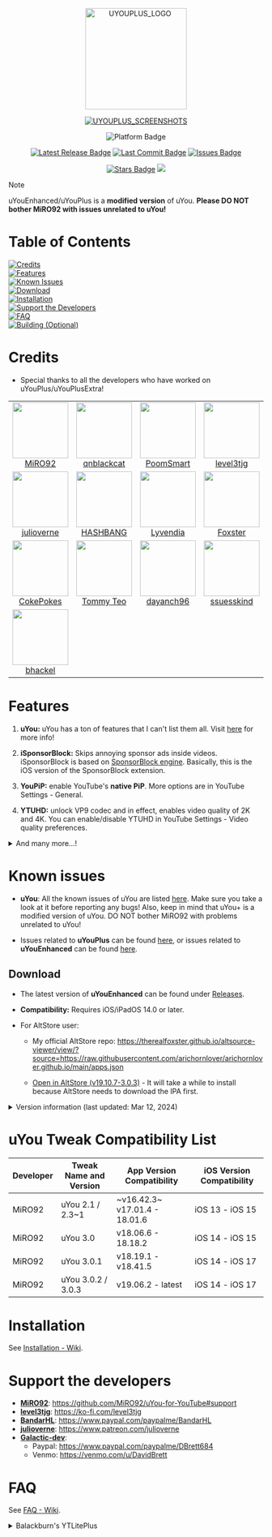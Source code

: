 <p align="center">
  <a href="https://user-images.githubusercontent.com/78001398/271790092-006e81cc-715a-4fbc-aff6-15832e2da8c4.png">
    <img src="https://user-images.githubusercontent.com/78001398/271790092-006e81cc-715a-4fbc-aff6-15832e2da8c4.png" alt="UYOUPLUS_LOGO" width="200" height="200">
  </a>
</p>

<p align="center">
  <a href="https://github.com/qnblackcat/uYouPlus/assets/77606385/c1a1c58a-5d4d-48a6-bb98-d00086719ccc">
    <img src="https://github.com/arichornlover/uYouEnhanced/assets/78001398/10a89169-266a-42a3-a5e9-8839c1dc9e76" alt="UYOUPLUS_SCREENSHOTS">
  </a>
</p>

<p align="center">
  <img src="https://img.shields.io/badge/Platform-iOS%20%7C%20iPadOS%2014.0%2B-yellow?logo=apple&logoColor=white" alt="Platform Badge">
</p>

<p align="center">
    <a href="https://github.com/arichornlover/uYouEnhanced/releases/latest"><img src="https://custom-icon-badges.demolab.com/github/v/release/arichornlover/uYouEnhanced?logo=youtube&color=%23e81e8a&label=Latest%20Release" alt="Latest Release Badge"></a>
    <a href="https://github.com/arichornlover/uYouEnhanced/commit"><img src="https://custom-icon-badges.demolab.com/github/last-commit/arichornlover/uYouEnhanced?logo=history&logoColor=white&color=%23e81e8a&label=Last%20Commit" alt="Last Commit Badge"></a>
    <a href="https://github.com/arichornlover/uYouEnhanced/issues"><img src="https://custom-icon-badges.demolab.com/github/issues-raw/arichornlover/uYouEnhanced?logo=issue-opened&logoColor=white&color=%23e81e8a&label=Issues" alt="Issues Badge"></a>
</p>

<p align="center">
    <a href="https://github.com/arichornlover/uYouEnhanced/stargazers"><img src="https://custom-icon-badges.demolab.com/github/stars/arichornlover/uYouEnhanced?style=flat&logo=star&logoColor=white&color=%23e81e8a&label=Stars" alt="Stars Badge"></img></a>
<a href="https://github.com/arichornlover/uYouEnhanced/network/members"><img src="https://custom-icon-badges.demolab.com/github/forks/arichornlover/uYouEnhanced?style=flat&logo=github&logoColor=white&color=%23e81e8a&label=Forks"></a>
</p>

> [!NOTE]
> uYouEnhanced/uYouPlus is a **modified version** of uYou. **Please DO NOT bother MiRO92 with issues unrelated to uYou!**

# Table of Contents

[![Credits](https://img.shields.io/badge/Credits-blue?style=flat)](#credits)<br>
[![Features](https://img.shields.io/badge/Features-blue?style=flat)](#features)<br>
[![Known Issues](https://img.shields.io/badge/Known%20Issues-blue?style=flat)](#known-issues)<br>
[![Download](https://img.shields.io/badge/Download-blue?style=flat)](#download)<br>
[![Installation](https://img.shields.io/badge/Installation-blue?style=flat)](#installation)<br>
[![Support the Developers](https://img.shields.io/badge/Support%20the%20Developers-blue?style=flat)](#support-the-developers)<br>
[![FAQ](https://img.shields.io/badge/FAQ-blue?style=flat)](#faq)<br>
[![Building (Optional)](https://img.shields.io/badge/Building%20%28Optional%29-blue?style=flat)](#building-optional)

# Credits
- Special thanks to all the developers who have worked on uYouPlus/uYouPlusExtra! 

<table id='credit'>
<tr>

<MiRO92>
<td align="center">
<a href='https://github.com/MiRO92'>
<img src='https://user-images.githubusercontent.com/78001398/271811861-da79accc-095c-4cb3-b7b4-8d48b1449259.png' width='110px'>
</a>
<br>
<a href='https://twitter.com/miro92'>MiRO92</a>
</td>

<qnblackcat>
<td align="center">
<a href='https://github.com/qnblackcat'>
<img src='https://user-images.githubusercontent.com/78001398/271812521-e52ebf96-7272-4ec0-a149-8e721c053508.png' width='110px'>
</a>
<br>
<a href='https://twitter.com/qnblackcat'>qnblackcat</a>
</td>

<PoomSmart>
<td align="center">
<a href='https://github.com/PoomSmart'>
<img src='https://user-images.githubusercontent.com/78001398/271811615-96093202-4aec-4e50-a750-8c7b83f3862c.png' width='110px'>
</a>
<br>
<a href='https://twitter.com/poomsmart'>PoomSmart</a>
</td>

<level3tjg>
<td align="center">
<a href='https://github.com/level3tjg'>
<img src='https://user-images.githubusercontent.com/78001398/271812596-7854996a-3825-4971-a9ff-1001b4d153cb.png' width='110px'>
</a>
<br>
<a href='https://twitter.com/level3tjg'>level3tjg</a>
</td>

<BandarHL>
<td align="center">
<a href='https://github.com/BandarHL'>
<img src='https://user-images.githubusercontent.com/78001398/271812729-2bb63da0-5239-43a4-aa3e-e1daa67e8dc2.png' width='110px'>
</a>
<br>
<a href='https://twitter.com/bandarhl'>BandarHelal</a>
</td>

<Galactic-Dev>
<td align="center">
<a href='https://github.com/Galactic-Dev'>
<img src='https://user-images.githubusercontent.com/78001398/271812231-5b7d5d9f-6d19-4174-8478-8f07379ee1ca.png' width='110px'>
</a>
<br>
<a href='https://twitter.com/dev_galactic'>galactic</a>
</td>
</tr>
  
<tr>

<julioverne>
<td align="center">
<a href='https://github.com/julioverne'>
<img src='https://user-images.githubusercontent.com/78001398/271812914-bf26d603-2d94-49f4-9702-f5e66af3f44a.png' width='110px'>
</a>
<br>
<a href='https://twitter.com/ijulioverne'>julioverne</a>
</td>

<hbang>
<td align="center">
<a href='https://github.com/hbang'>
<img src='https://user-images.githubusercontent.com/78001398/271813035-2e168ee5-fc47-43a6-9307-0fc20c7fca60.png' width='110px'>
</a>
<br>
<a href='https://twitter.com/hashbang'>HASHBANG</a>
</td>

<Lyvendia>
<td align="center">
<a href='https://github.com/Lyvendia'>
<img src='https://user-images.githubusercontent.com/78001398/271812187-1c0d5b24-caba-4616-b875-4c458d10ca55.png' width='110px'>
</a>
<br>
<a href='https://github.com/Lyvendia'>Lyvendia</a>
</td>

<therealFoxster>
<td align="center">
<a href='https://github.com/therealFoxster'>
<img src='https://user-images.githubusercontent.com/78001398/271812075-923038a7-5ffa-4ea4-9de4-fdf4e5d556c2.png' width='110px'>
</a>
<br>
<a href='https://twitter.com/therealFoxster'>Foxster</a>
</td>

<ichitaso>
<td align="center">
<a href='https://github.com/ichitaso'>
<img src='https://user-images.githubusercontent.com/78001398/271812398-c7e40fa3-4e0b-4be2-aa51-900444d59abd.png' width='110px'>
</a>
<br>
<a href='https://twitter.com/ichitaso'>ichitaso</a>
</td>

<AhmedBafkir>
<td align="center">
<a href='https://github.com/AhmedBafkir'>
<img src='https://user-images.githubusercontent.com/78001398/271813114-dcb005f7-b83b-40e6-a9cb-9b661dd6b33b.png' width='110px'>
</a>
<br>
<a href='https://twitter.com/Peaceful_0'>Ahmed Bafkir</a>
</td>
</tr>

<tr>

<CokePokes>
<td align="center">
<a href='https://github.com/CokePokes'>
<img src='https://user-images.githubusercontent.com/78001398/271813228-d28471b4-cb67-442c-bd63-276f1641a14e.png' width='110px'>
</a>
<br>
<a href='https://twitter.com/cokepokes'>CokePokes</a>
</td>

<ISnackable>
<td align="center">
<a href='https://github.com/ISnackable'>
<img src='https://user-images.githubusercontent.com/78001398/271813311-2027a8de-a08d-4f1b-97a4-167f4bcef497.png' width='110px'>
</a>
<br>
<a href='https://isnackable.me/'>Tommy Teo</a>
</td>

<dayanch96>
<td align="center">
<a href='https://github.com/dayanch96'>
<img src='https://user-images.githubusercontent.com/78001398/271853514-129334b3-498f-4804-aceb-392bf5e373e6.png' width='110px;'>
</a>
<br>
<a href='https://github.com/dayanch96'>dayanch96</a>
</td>

<ssuesskind>
<td align="center">
<a href='https://github.com/ssuesskind'>
<img src='https://user-images.githubusercontent.com/78001398/271853585-77271641-b825-43b1-af57-d9f5b12fe8ff.png' width='110px;'>
</a>
<br>
<a href='https://github.com/ssuesskind'>ssuesskind</a>
</td>

<balackburn>
<td align="center">
<a href='https://github.com/balackburn'>
<img src='https://user-images.githubusercontent.com/78001398/271853318-3005deb3-b484-4b2b-a093-44c2af79b9af.png' width='110px;'>
</a>
<br>
<a href='https://github.com/balackburn'>balackburn</a>
</td>

<theos>
<td align="center">
<a href='https://github.com/theos/theos'>
<img src='https://user-images.githubusercontent.com/78001398/271813393-56a63730-a56d-41ba-b473-4d37761526c9.png' width='110px'>
</a>
<br>
<a href='https://theos.dev'>theos</a>
</td>
</tr>

<tr>

<bhackel>
<td align="center">
<a href='https://github.com/bhackel'>
<img src='https://github.com/arichornlover/uYouEnhanced/assets/78001398/d1d46f69-d7b9-4e6a-82b6-e5629d26667b' width='110px;'>
</a>
<br>
<a href='https://github.com/bhackel'>bhackel</a>
</td>
</tr>
</table>

# Features

1. **uYou:** uYou has a ton of features that I can't list them all. Visit [here](https://miro92.com/repo/depictions/?p=com.miro.uyou) for more info!

2. **iSponsorBlock:** Skips annoying sponsor ads inside videos. iSponsorBlock is based on [SponsorBlock engine](https://sponsor.ajay.app/). Basically, this is the iOS version of the SponsorBlock extension.

3. **YouPiP:** enable YouTube's **native PiP**. More options are in YouTube Settings - General.

4. **YTUHD:** unlock VP9 codec and in effect, enables video quality of 2K and 4K. You can enable/disable YTUHD in YouTube Settings - Video quality preferences.

<details>
  <summary>And many more...!</summary>

5. **YTClassicVideoQuality:** Since YouTube v16.xx, changing video quality requires an extra step. YTClassicVideoQuality brings back the old video quality selector, which is more user-friendly than the new one.

6. **YTNoHoverCards:** This tweak offers the option to enable or disable the annoying suggested videos that appear at the end of YouTube videos.

7. **YouRememberCaption:** YouRememberCaption makes YouTube remember your video caption setting (if not already).

8. **NoYTPremium:** NoYTPremium removes YouTube Premium upsells, preventing the ads and promotions for YouTube Premium from appearing.

9. **YTSpeed:** YTSpeed adds additional playback speed options of 2.25x, 2.5x, 2.75x, 3x and more to the YouTube app, providing more flexibility in video playback speed.

10. **YTMiniplayerEnabler:** YTMiniplayerEnabler enables the Miniplayer feature for all YouTube videos.

11. **DontEatMyContent:** This tweak prevents the notch or Dynamic Island from obstructing 2:1 video content on YouTube, ensuring a better viewing experience.

12. **YTABConfig:** This tweak gives users control over YouTube's A/B testing flags, allowing them to enable or disable experimental features.

13. **YouMute:** YouMute provides a button to mute YouTube videos in the video player, offering a convenient way to toggle the audio on and off.

14. **YouQuality:** YouQuality offers a button to change the video quality of YouTube videos in the video player, allowing quick access to different quality options.

15. **YTVideoOverlay:** YTVideoOverlay adds buttons to overlay the video, providing quick access to features like captions, speed control, and quality settings.

16. **LowContrastMode:** LowContrastMode is a tweak that allows users to darken the text in the YouTube app, making it easier to read. **<-- uYouEnhanced Exclusive Feature (subject to change)**

</details>

# Known issues

- **uYou**: All the known issues of uYou are listed [here](https://github.com/MiRO92/uYou-for-YouTube/issues). Make sure you take a look at it before reporting any bugs! Also, keep in mind that uYou+ is a modified version of uYou. DO NOT bother MiRO92 with problems unrelated to uYou!

- Issues related to **uYouPlus** can be found [here](https://github.com/qnblackcat/uYouPlus/issues/), or issues related to **uYouEnhanced** can be found [here](https://github.com/arichornlover/uYouEnhanced/issues/).

## Download

- The latest version of **uYouEnhanced** can be found under [Releases](https://github.com/NotDarkn/uYouBuild/releases/latest).
- **Compatibility:** Requires iOS/iPadOS 14.0 or later.
- For AltStore user: 

  - My official AltStore repo: https://therealfoxster.github.io/altsource-viewer/view/?source=https://raw.githubusercontent.com/arichornlover/arichornlover.github.io/main/apps.json

  - [Open in AltStore (v19.10.7-3.0.3)](https://tinyurl.com/2s4zrj2h) - It will take a while to install because AltStore needs to download the IPA first.

<details>
  <summary>Version information (last updated: Mar 12, 2024)</summary>

| **Tweaks/App** | **Developer** | **Version** | **Open source** |
| - | - | :-: | :-:  |
| **YouTube** | Google Inc | 19.10.7 | ✖︎ |
| [uYou](https://github.com/MiRO92/uYou-for-YouTube) | [MiRO92](https://twitter.com/miro92) | 3.0.3 | ✖︎ |
| **Open in YouTube** | [CokePokes](https://github.com/CokePokes) | 1.2 | [✔︎](https://github.com/CokePokes/YoutubeExtensions) |
| **iSponsorBlock** | [Galactic-Dev](https://github.com/Galactic-Dev) | 1.2.2 | [✔︎](https://github.com/Galactic-Dev/iSponsorBlock) |
| **BigYTMiniPlayer** | [Galactic-Dev](https://github.com/Galactic-Dev) | 1.0-1 | [✔︎](https://github.com/Galactic-Dev/BigYTMiniPlayer) |
| **YTNoHoverCards** | [level3tjg](https://twitter.com/level3tjg) | 0.0.3 | [✔︎](https://github.com/level3tjg/YTNoHoverCards) |
| **YTMiniplayerEnabler** | [level3tjg](https://twitter.com/level3tjg) | 0.0.2 | [✔︎](https://github.com/level3tjg/YTMiniplayerEnabler) |
| **DontEatMyContent** | [therealFoxster](https://github.com/therealFoxster) | 1.1.5 | [✔︎](https://github.com/therealFoxster/DontEatMyContent) |
| **YTSpeed** | [Lyvendia](https://github.com/Lyvendia) | 1.0.1 | [✔︎](https://github.com/Lyvendia/YTSpeed) |
| **Alderis Color Picker** | [HASHBANG Productions](https://github.com/hbang) | 1.2 | [✔︎](https://github.com/hbang/Alderis) |
| **YTUHD** | [PoomSmart](https://twitter.com/poomsmart) | 1.4.3 | [✔︎](https://github.com/PoomSmart/YTUHD) |
| **YouPiP** | [PoomSmart](https://twitter.com/poomsmart) | 1.8.4 | [✔︎](https://github.com/PoomSmart/YouPiP) |
| **IAmYouTube** | [PoomSmart](https://twitter.com/poomsmart) | 1.3.0 | [✔︎](https://github.com/PoomSmart/IAmYouTube) |
| **YTABConfig** | [PoomSmart](https://twitter.com/poomsmart) | 1.7.0 | [✔︎](https://github.com/PoomSmart/YTABConfig) |
| **YTReExplore** | [PoomSmart](https://twitter.com/poomsmart) | 1.0.2 | [✔︎](https://github.com/PoomSmart/YTReExplore) |
| **NoYTPremium** | [PoomSmart](https://twitter.com/poomsmart) | 1.0.4 | [✔︎](https://github.com/PoomSmart/NoYTPremium) |
| **YTNoPaidPromo** | [PoomSmart](https://twitter.com/poomsmart) | 1.0.0 | [✔︎](https://github.com/PoomSmart/YTNoPaidPromo) |
| **YouRememberCaption** | [PoomSmart](https://twitter.com/poomsmart) | 1.0.0 | [✔︎](https://poomsmart.github.io/repo/depictions/youremembercaption.html) |
| **Return YouTube Dislike** | [PoomSmart](https://twitter.com/poomsmart) | 1.11.6 | [✔︎](https://github.com/PoomSmart/Return-YouTube-Dislikes) |
| **YouMute** | [PoomSmart](https://twitter.com/poomsmart) | 1.2.1-3 | [✔︎](https://github.com/PoomSmart/YouMute) |
| **YouQuality** | [PoomSmart](https://twitter.com/poomsmart) | 1.1.4-2 | [✔︎](https://github.com/PoomSmart/YouQuality) |
| **YTVideoOverlay** | [PoomSmart](https://twitter.com/poomsmart) | 1.1.6 | [✔︎](https://github.com/PoomSmart/YTVideoOverlay) |
| **YTHoldForSpeed** | [joshuaseltzer](https://github.com/joshuaseltzer) | 1.2.0 | [✔︎](https://github.com/joshuaseltzer/YTHoldForSpeed) |
| **LowContrastMode** | [arichornlover](https://github.com/arichornlover) | 1.5.2 | [✔︎](https://github.com/arichornlover/YTLowContrastMode) |

</details>

# uYou Tweak Compatibility List

| Developer | Tweak Name and Version | App Version Compatibility | iOS Version Compatibility |
|-----------|-----------------------|--------------------------|--------------------------|
| MiRO92 | uYou 2.1 / 2.3~1 | ~v16.42.3~ v17.01.4 - 18.01.6 | iOS 13 - iOS 15 |
| MiRO92 | uYou 3.0 | v18.06.6 - 18.18.2 | iOS 14 - iOS 15 |
| MiRO92 | uYou 3.0.1 | v18.19.1 - v18.41.5 | iOS 14 - iOS 17 |
| MiRO92 | uYou 3.0.2 / 3.0.3 | v19.06.2 - latest | iOS 14 - iOS 17 |

# Installation
See [Installation - Wiki](https://github.com/qnblackcat/uYouPlus/wiki/Installation).

# Support the developers
- [**MiRO92**](https://twitter.com/miro92): https://github.com/MiRO92/uYou-for-YouTube#support
- [**level3tjg**](https://twitter.com/level3tjg): https://ko-fi.com/level3tjg
- [**BandarHL**](https://twitter.com/bandarhl): https://www.paypal.com/paypalme/BandarHL
- [**julioverne**](https://twitter.com/ijulioverne): https://www.patreon.com/julioverne
- [**Galactic-dev**](https://twitter.com/dev_galactic):   
  - Paypal: https://www.paypal.com/paypalme/DBrett684 
  - Venmo: https://venmo.com/u/DavidBrett

# FAQ

See [FAQ - Wiki](https://github.com/qnblackcat/uYouPlus/wiki/FAQ).

<details>
    <summary>Balackburn's YTLitePlus</summary><br>
- Change from uYouPlus/uYouEnhanced to YTLitePlus (optional)

Hello, this is here to showcase this tweak. I have been seeing the YTLitePlus tweak on Reddit for quite some time now and decided to join in. Before you download the tweak, you should take a look at the pros and cons below to learn more about the tweak.

https://github.com/Balackburn/YTLitePlus/releases

**Pros**

- YTLitePlus is stable and more customizable than uYouPlus/uYouEnhanced.

- YTLitePlus provides more features in YTLite & YTLitePlus Sections in Settings that uYouPlus/uYouEnhanced may not have.

- YTLitePlus includes a lightweight version of the App Version Spoofer, making it easier to use.

- YTLitePlus does not cause your device to overheat, unlike uYouEnhanced.

**Cons**

- No custom video downloading feature in YTLitePlus.

- Video quality on WiFi option is not available in YTLitePlus.

- Reordering the pivot bar tabs such as ‘Home‘, ‘Shorts‘, ‘Explore‘, ‘Trending‘, Create‘, ‘Subscriptions‘ & ‘You‘ is not available in YTLitePlus.
</details>

